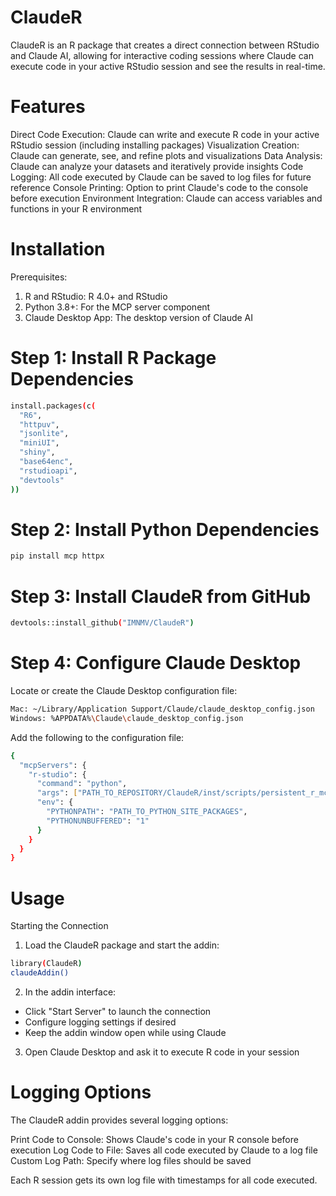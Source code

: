 # ClaudeR
ClaudeR is an R package that creates a direct connection between RStudio and Claude AI, allowing for interactive coding sessions where Claude can execute code in your active RStudio session and see the results in real-time.

# Features

Direct Code Execution: Claude can write and execute R code in your active RStudio session (including installing packages)
Visualization Creation: Claude can generate, see, and refine plots and visualizations 
Data Analysis: Claude can analyze your datasets and iteratively provide insights
Code Logging: All code executed by Claude can be saved to log files for future reference
Console Printing: Option to print Claude's code to the console before execution
Environment Integration: Claude can access variables and functions in your R environment

# Installation
Prerequisites:

1) R and RStudio: R 4.0+ and RStudio
2) Python 3.8+: For the MCP server component
3) Claude Desktop App: The desktop version of Claude AI

# Step 1: Install R Package Dependencies
```bash
install.packages(c(
  "R6",
  "httpuv",
  "jsonlite", 
  "miniUI",
  "shiny", 
  "base64enc",
  "rstudioapi",
  "devtools"
))
```
# Step 2: Install Python Dependencies

```bash
pip install mcp httpx
```

# Step 3: Install ClaudeR from GitHub
```bash
devtools::install_github("IMNMV/ClaudeR")
```

# Step 4: Configure Claude Desktop
Locate or create the Claude Desktop configuration file:
```bash
Mac: ~/Library/Application Support/Claude/claude_desktop_config.json
Windows: %APPDATA%\Claude\claude_desktop_config.json
```

Add the following to the configuration file:

```bash
{
  "mcpServers": {
    "r-studio": {
      "command": "python",
      "args": ["PATH_TO_REPOSITORY/ClaudeR/inst/scripts/persistent_r_mcp.py"],
      "env": {
        "PYTHONPATH": "PATH_TO_PYTHON_SITE_PACKAGES",
        "PYTHONUNBUFFERED": "1"
      }
    }
  }
}
```

# Usage
Starting the Connection

1) Load the ClaudeR package and start the addin:

```bash
library(ClaudeR)
claudeAddin()
```

2) In the addin interface:

- Click "Start Server" to launch the connection
- Configure logging settings if desired
- Keep the addin window open while using Claude

3) Open Claude Desktop and ask it to execute R code in your session

# Logging Options
The ClaudeR addin provides several logging options:

Print Code to Console: Shows Claude's code in your R console before execution
Log Code to File: Saves all code executed by Claude to a log file
Custom Log Path: Specify where log files should be saved

Each R session gets its own log file with timestamps for all code executed.
